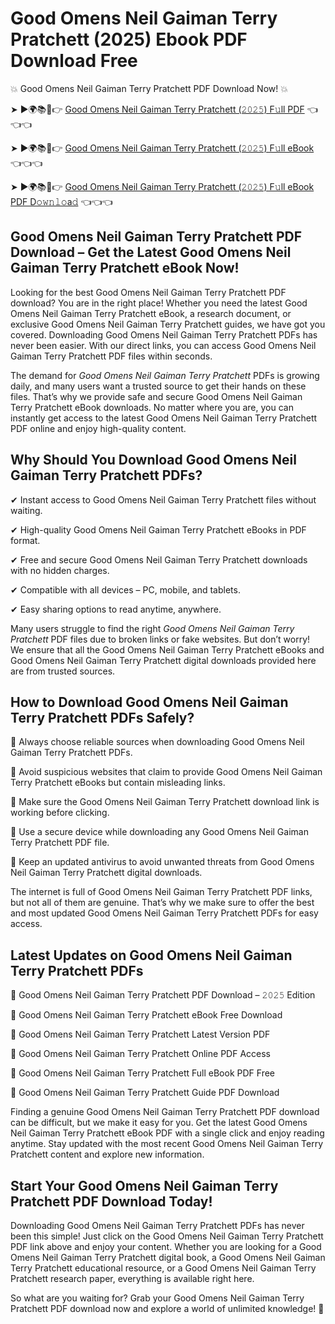 # Good Omens Neil Gaiman Terry Pratchett (2025) Ebook PDF Download Free

💥 Good Omens Neil Gaiman Terry Pratchett PDF Download Now! 💥

➤ ►🌍📚📱👉 [Good Omens Neil Gaiman Terry Pratchett (𝟸𝟶𝟸𝟻) F𝚞ll PDF](https://getpdf.xyz/good-omens-neil-gaiman-terry-pratchett) 👈👈👈


➤ ►🌍📚📱👉 [Good Omens Neil Gaiman Terry Pratchett (𝟸𝟶𝟸𝟻) F𝚞ll eBook](https://getpdf.xyz/good-omens-neil-gaiman-terry-pratchett) 👈👈👈


➤ ►🌍📚📱👉 [Good Omens Neil Gaiman Terry Pratchett (𝟸𝟶𝟸𝟻) F𝚞ll eBook PDF D𝚘𝚠𝚗𝚕𝚘a𝚍](https://getpdf.xyz/good-omens-neil-gaiman-terry-pratchett) 👈👈👈


## Good Omens Neil Gaiman Terry Pratchett PDF Download – Get the Latest Good Omens Neil Gaiman Terry Pratchett eBook Now!

Looking for the best Good Omens Neil Gaiman Terry Pratchett PDF download? You are in the right place! Whether you need the latest Good Omens Neil Gaiman Terry Pratchett eBook, a research document, or exclusive Good Omens Neil Gaiman Terry Pratchett guides, we have got you covered. Downloading Good Omens Neil Gaiman Terry Pratchett PDFs has never been easier. With our direct links, you can access Good Omens Neil Gaiman Terry Pratchett PDF files within seconds.

The demand for *Good Omens Neil Gaiman Terry Pratchett* PDFs is growing daily, and many users want a trusted source to get their hands on these files. That’s why we provide safe and secure Good Omens Neil Gaiman Terry Pratchett eBook downloads. No matter where you are, you can instantly get access to the latest Good Omens Neil Gaiman Terry Pratchett PDF online and enjoy high-quality content.

## Why Should You Download Good Omens Neil Gaiman Terry Pratchett PDFs?

✔ Instant access to Good Omens Neil Gaiman Terry Pratchett files without waiting.

✔ High-quality Good Omens Neil Gaiman Terry Pratchett eBooks in PDF format.

✔ Free and secure Good Omens Neil Gaiman Terry Pratchett downloads with no hidden charges.

✔ Compatible with all devices – PC, mobile, and tablets.

✔ Easy sharing options to read anytime, anywhere.

Many users struggle to find the right *Good Omens Neil Gaiman Terry Pratchett* PDF files due to broken links or fake websites. But don’t worry! We ensure that all the Good Omens Neil Gaiman Terry Pratchett eBooks and Good Omens Neil Gaiman Terry Pratchett digital downloads provided here are from trusted sources.

## How to Download Good Omens Neil Gaiman Terry Pratchett PDFs Safely?

📌 Always choose reliable sources when downloading Good Omens Neil Gaiman Terry Pratchett PDFs.

📌 Avoid suspicious websites that claim to provide Good Omens Neil Gaiman Terry Pratchett eBooks but contain misleading links.

📌 Make sure the Good Omens Neil Gaiman Terry Pratchett download link is working before clicking.

📌 Use a secure device while downloading any Good Omens Neil Gaiman Terry Pratchett PDF file.

📌 Keep an updated antivirus to avoid unwanted threats from Good Omens Neil Gaiman Terry Pratchett digital downloads.

The internet is full of Good Omens Neil Gaiman Terry Pratchett PDF links, but not all of them are genuine. That’s why we make sure to offer the best and most updated Good Omens Neil Gaiman Terry Pratchett PDFs for easy access.

## Latest Updates on Good Omens Neil Gaiman Terry Pratchett PDFs

🔹 Good Omens Neil Gaiman Terry Pratchett PDF Download – 𝟸𝟶𝟸𝟻 Edition

🔹 Good Omens Neil Gaiman Terry Pratchett eBook Free Download

🔹 Good Omens Neil Gaiman Terry Pratchett Latest Version PDF

🔹 Good Omens Neil Gaiman Terry Pratchett Online PDF Access

🔹 Good Omens Neil Gaiman Terry Pratchett Full eBook PDF Free

🔹 Good Omens Neil Gaiman Terry Pratchett Guide PDF Download

Finding a genuine Good Omens Neil Gaiman Terry Pratchett PDF download can be difficult, but we make it easy for you. Get the latest Good Omens Neil Gaiman Terry Pratchett eBook PDF with a single click and enjoy reading anytime. Stay updated with the most recent Good Omens Neil Gaiman Terry Pratchett content and explore new information.

## Start Your Good Omens Neil Gaiman Terry Pratchett PDF Download Today!

Downloading Good Omens Neil Gaiman Terry Pratchett PDFs has never been this simple! Just click on the Good Omens Neil Gaiman Terry Pratchett PDF link above and enjoy your content. Whether you are looking for a Good Omens Neil Gaiman Terry Pratchett digital book, a Good Omens Neil Gaiman Terry Pratchett educational resource, or a Good Omens Neil Gaiman Terry Pratchett research paper, everything is available right here.

So what are you waiting for? Grab your Good Omens Neil Gaiman Terry Pratchett PDF download now and explore a world of unlimited knowledge! 🚀